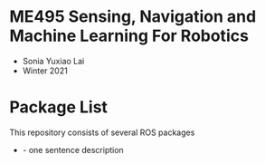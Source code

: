 # ME495 Sensing, Navigation and Machine Learning For Robotics
* Sonia Yuxiao Lai
* Winter 2021

# Package List
This repository consists of several ROS packages
- <PACKAGE1> - one sentence description